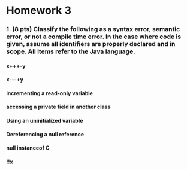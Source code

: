 # Homework 3

### 1. (8 pts) Classify the following as a syntax error, semantic error, or not a compile time error. In the case where code is given, assume all identifiers are properly declared and in scope. All items refer to the Java language.

#### x+++-y
#### x---+y
#### incrementing a read-only variable
#### accessing a private field in another class
#### Using an uninitialized variable
#### Dereferencing a null reference
#### null instanceof C
#### !!x
